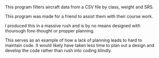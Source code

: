 This program filters aircraft data from a CSV file by class, weight and SRS.

This program was made for a friend to assist them with their course work.

I produced this in a massive rush and is by no means designed with thourough fore-thought or propper planning. 

This serves as an example of how a lack of planning leads to hard to maintain code.
It would likely have taken less time to plan out a design and develop the code rather than rush into coding blindly.
